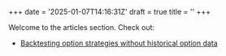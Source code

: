 +++
date = '2025-01-07T14:16:31Z'
draft = true
title = ''
+++

Welcome to the articles section. Check out:
- [Backtesting option strategies without historical option data](./article1/)